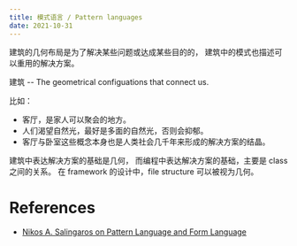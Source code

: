 ```yaml
---
title: 模式语言 / Pattern languages
date: 2021-10-31
---
```


建筑的几何布局是为了解决某些问题或达成某些目的的，
建筑中的模式也描述可以重用的解决方案。

建筑 -- The geometrical configuations that connect us.

比如：
- 客厅，是家人可以聚会的地方。
- 人们渴望自然光，最好是多面的自然光，否则会抑郁。
- 客厅与卧室这些概念本身也是人类社会几千年来形成的解决方案的结晶。

建筑中表达解决方案的基础是几何，
而编程中表达解决方案的基础，主要是 class 之间的关系。
在 framework 的设计中，file structure 可以被视为几何。

# References

- [Nikos A. Salingaros on Pattern Language and Form Language](https://www.youtube.com/watch?v=RiGlhj-wyYo&ab_channel=SustasisCollaborative)
